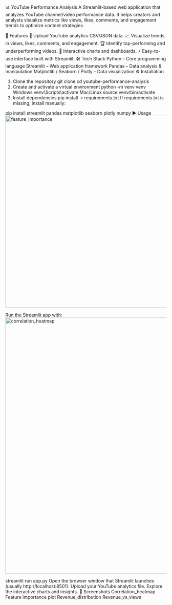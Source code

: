 📊 YouTube Performance Analysis
A Streamlit-based web application that analyzes YouTube channel/video performance data. It helps creators and analysts visualize metrics like views, likes, comments, and engagement trends to optimize content strategies.

🚀 Features
📂 Upload YouTube analytics CSV/JSON data.
📈 Visualize trends in views, likes, comments, and engagement.
🏆 Identify top-performing and underperforming videos.
🎨 Interactive charts and dashboards.
⚡ Easy-to-use interface built with Streamlit.
🛠️ Tech Stack
Python – Core programming language
Streamlit – Web application framework
Pandas – Data analysis & manipulation
Matplotlib / Seaborn / Plotly – Data visualization
⚙️ Installation
1. Clone the repository
git clone <your-repo-url>
cd youtube-performance-analysis
2. Create and activate a virtual environment
python -m venv venv
Windows
venv\Scripts\activate
Mac/Linux
source venv/bin/activate
3. Install dependencies
pip install -r requirements.txt
If requirements.txt is missing, install manually:

pip install streamlit pandas matplotlib seaborn plotly numpy
▶️ Usage<img width="1000" height="600" alt="feature_importance" src="https://github.com/user-attachments/assets/2705d774-bd69-4c94-aac9-d25dcd33e5e8" />

Run the Streamlit app with:
<img width="1200" height="800" alt="correlation_heatmap" src="https://github.com/user-attachments/assets/65df0794-7765-42f0-9f56-605c4e1f4449" />

streamlit run app.py
Open the browser window that Streamlit launches (usually http://localhost:8501).
Upload your YouTube analytics file.
Explore the interactive charts and insights.
📸 Screenshots
Correlation_heatmap Feature importance plot Revenue_distribution Revenue_vs_views

